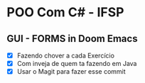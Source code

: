 # POO Com C# - IFSP

## GUI - FORMS in Doom Emacs
- [x] Fazendo chover a cada Exercício
- [x] Com inveja de quem ta fazendo em Java
- [x] Usar o Magit para fazer esse commit
